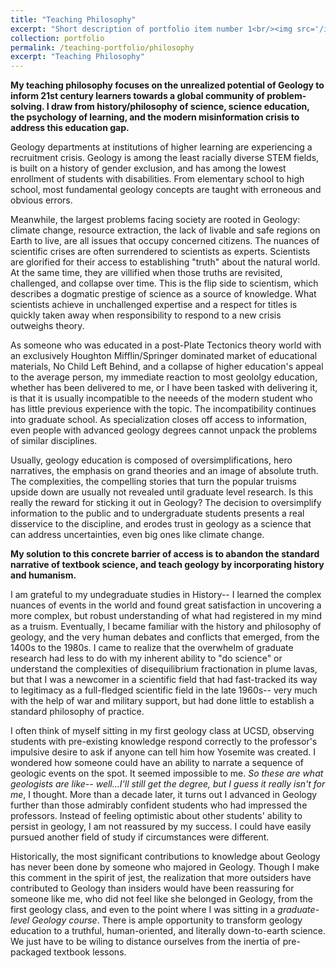 ```yaml
---
title: "Teaching Philosophy"
excerpt: "Short description of portfolio item number 1<br/><img src='/images/500x300.png'>"
collection: portfolio
permalink: /teaching-portfolio/philosophy
excerpt: "Teaching Philosophy"
---
```


**My teaching philosophy focuses on the unrealized potential of Geology to inform 21st century learners towards a global community of problem-solving. I draw from history/philosophy of science, science education, the psychology of learning, and the modern misinformation crisis to address this education gap.**

Geology departments at institutions of higher learning are experiencing a recruitment crisis. Geology is among the least racially diverse STEM fields, is built on a history of gender exclusion, and has among the lowest enrollment of students with disabilities. From elementary school to high school, most fundamental geology concepts are taught with erroneous and obvious errors.

Meanwhile, the largest problems facing society are rooted in Geology: climate change, resource extraction, the lack of livable and safe regions on Earth to live, are all issues that occupy concerned citizens. The nuances of scientific crises are often surrendered to scientists as experts. Scientists are glorified for their access to establishing "truth" about the natural world. At the same time, they are villified when those truths are revisited, challenged, and collapse over time. This is the flip side to scientism, which describes a dogmatic prestige of science as a source of knowledge. What scientists achieve in unchallenged expertise and a respect for titles is quickly taken away when responsibility to respond to a new crisis outweighs theory.

As someone who was educated in a post-Plate Tectonics theory world with an exclusively Houghton Mifflin/Springer dominated market of educational materials, No Child Left Behind, and a collapse of higher education's appeal to the average person, my immediate reaction to most geoloIgy education, whether has been delivered to me, or I have been tasked with delivering it, is that it is usually incompatible to the neeeds of the modern student who has little previous experience with the topic. The incompatibility continues into graduate school. As specialization closes off access to information, even people with advanced geology degrees cannot unpack the problems of similar disciplines.

Usually, geology education is composed of oversimplifications, hero narratives, the emphasis on grand theories and an image of absolute truth. The complexities, the compelling stories that turn the popular truisms upside down are usually not revealed until graduate level research. Is this really the reward for sticking it out in Geology? The decision to oversimplify information to the public and to undergraduate students presents a real disservice to the discipline, and erodes trust in geology as a science that can address uncertainties, even big ones like climate change. 

**My solution to this concrete barrier of access is to abandon the standard narrative of textbook science, and teach geology by incorporating history and humanism.**

I am grateful to my undegraduate studies in History-- I learned the complex nuances of events in the world and found great satisfaction in uncovering a more complex, but robust understanding of what had registered in my mind as a truism. Eventually, I became familiar with the history and philosophy of geology, and the very human debates and conflicts that emerged, from the 1400s to the 1980s. I came to realize that the overwhelm of graduate research had less to do with my inherent ability to "do science" or understand the complexities of disequilibrium fractionation in plume lavas, but that I was a newcomer in a scientific field that had fast-tracked its way to legitimacy as a full-fledged scientific field in the late 1960s-- very much with the help of war and military support, but had done little to establish a standard philosophy of practice.

I often think of myself sitting in my first geology class at UCSD, observing students with pre-existing knowledge respond correctly to the professor's impulsive desire to ask if anyone can tell him how Yosemite was created. I wondered how someone could have an ability to narrate a sequence of geologic events on the spot. It seemed impossible to me. *So these are what geologists are like-- well...I'll still get the degree, but I guess it really isn't for me*, I thought. More than a decade later, it turns out I advanced in Geology further than those admirably confident students who had impressed the professors. Instead of feeling optimistic about other students' ability to persist in geology, I am not reassured by my success. I could have easily pursued another field of study if circumstances were different.


Historically, the most significant contributions to knowledge about Geology has never been done by someone who majored in Geology. Though I make this comment in the spirit of jest, the realization that more outsiders have contributed to Geology than insiders would have been reassuring for someone like me, who did not feel like she belonged in Geology, from the first geology class, and even to the point where I was sitting in a *graduate-level Geology course*. There is ample opportunity to transform geology education to a truthful, human-oriented, and literally down-to-earth science. We just have to be wiling to distance ourselves from the inertia of pre-packaged textbook lessons.
